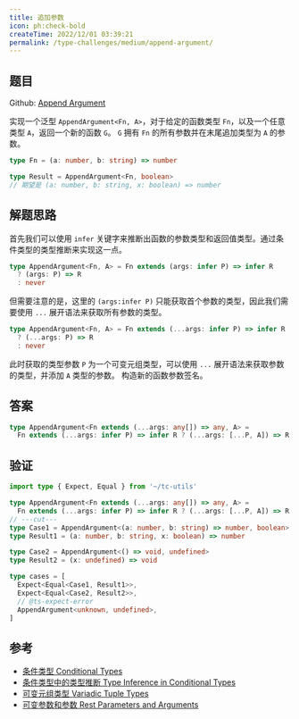 ```yaml
---
title: 追加参数
icon: ph:check-bold
createTime: 2022/12/01 03:39:21
permalink: /type-challenges/medium/append-argument/
---
```


## 题目

Github: [Append Argument](https://github.com/type-challenges/type-challenges/blob/main/questions/00191-medium-append-argument/)

实现一个泛型 `AppendArgument<Fn, A>`，对于给定的函数类型 `Fn`，以及一个任意类型 `A`，返回一个新的函数 `G`。
`G` 拥有 `Fn` 的所有参数并在末尾追加类型为 `A` 的参数。

```ts
type Fn = (a: number, b: string) => number

type Result = AppendArgument<Fn, boolean> 
// 期望是 (a: number, b: string, x: boolean) => number
```

## 解题思路

首先我们可以使用 `infer` 关键字来推断出函数的参数类型和返回值类型。通过条件类型的类型推断来实现这一点。

```ts
type AppendArgument<Fn, A> = Fn extends (args: infer P) => infer R 
  ? (args: P) => R
  : never
```

但需要注意的是，这里的 `(args:infer P)` 只能获取首个参数的类型，因此我们需要使用 `...` 展开语法来获取所有参数的类型。

```ts
type AppendArgument<Fn, A> = Fn extends (...args: infer P) => infer R 
  ? (...args: P) => R
  : never
```

此时获取的类型参数 `P` 为一个可变元组类型，可以使用 `...` 展开语法来获取参数的类型，并添加 `A` 类型的参数。
构造新的函数参数签名。

## 答案

```ts
type AppendArgument<Fn extends (...args: any[]) => any, A> = 
  Fn extends (...args: infer P) => infer R ? (...args: [...P, A]) => R : never
```

## 验证

```ts twoslash
import type { Expect, Equal } from '~/tc-utils'

type AppendArgument<Fn extends (...args: any[]) => any, A> = 
  Fn extends (...args: infer P) => infer R ? (...args: [...P, A]) => R : never
// ---cut---
type Case1 = AppendArgument<(a: number, b: string) => number, boolean>
type Result1 = (a: number, b: string, x: boolean) => number

type Case2 = AppendArgument<() => void, undefined>
type Result2 = (x: undefined) => void

type cases = [
  Expect<Equal<Case1, Result1>>,
  Expect<Equal<Case2, Result2>>,
  // @ts-expect-error
  AppendArgument<unknown, undefined>,
]
```

## 参考

- [条件类型 Conditional Types](https://www.typescriptlang.org/docs/handbook/2/conditional-types.html)
- [条件类型中的类型推断 Type Inference in Conditional Types](https://www.typescriptlang.org/docs/handbook/2/conditional-types.html#inferring-within-conditional-types)
- [可变元组类型 Variadic Tuple Types](https://www.typescriptlang.org/docs/handbook/release-notes/typescript-4-0.html#variadic-tuple-types)
- [可变参数和参数 Rest Parameters and Arguments](https://www.typescriptlang.org/docs/handbook/2/functions.html#rest-parameters-and-arguments)
